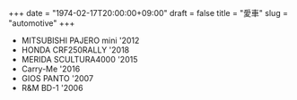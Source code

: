 +++
date = "1974-02-17T20:00:00+09:00"
draft = false
title = "愛車"
slug = "automotive"
+++

- MITSUBISHI PAJERO mini '2012
- HONDA CRF250RALLY '2018
- MERIDA SCULTURA4000 '2015
- Carry-Me '2016
- GIOS PANTO '2007
- R&M BD-1 '2006

